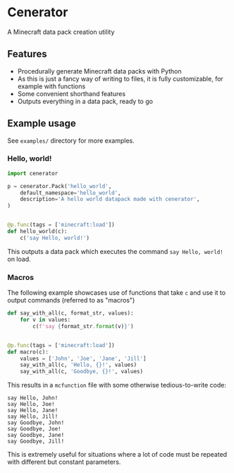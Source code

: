 # Cenerator

A Minecraft data pack creation utility

## Features

* Procedurally generate Minecraft data packs with Python
* As this is just a fancy way of writing to files, it is fully customizable, for example with functions
* Some convenient shorthand features
* Outputs everything in a data pack, ready to go

## Example usage

See `examples/` directory for more examples.

### Hello, world!

```py
import cenerator

p = cenerator.Pack('hello_world',
    default_namespace='hello_world',
    description='A hello world datapack made with cenerator',
)


@p.func(tags = ['minecraft:load'])
def hello_world(c):
    c('say Hello, world!')
```

This outputs a data pack which executes the command `say Hello, world!` on load.

### Macros

The following example showcases use of functions that take `c` and use it to output commands (referred to as "macros")

```py
def say_with_all(c, format_str, values):
    for v in values:
        c(f'say {format_str.format(v)}')


@p.func(tags = ['minecraft:load'])
def macro(c):
    values = ['John', 'Joe', 'Jane', 'Jill']
    say_with_all(c, 'Hello, {}!', values)
    say_with_all(c, 'Goodbye, {}!', values)
```

This results in a `mcfunction` file with some otherwise tedious-to-write code:

```mcfunction
say Hello, John!
say Hello, Joe!
say Hello, Jane!
say Hello, Jill!
say Goodbye, John!
say Goodbye, Joe!
say Goodbye, Jane!
say Goodbye, Jill!
```

This is extremely useful for situations where a lot of code must be repeated with different but constant parameters.
